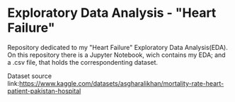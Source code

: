 # Exploratory Data Analysis - "Heart Failure"

Repository dedicated to my "Heart Failure" Exploratory Data Analysis(EDA). On this repository there is a Jupyter Notebook, wich contains my EDA; and a .csv file, that holds the correspondenting dataset.

Dataset source link:https://www.kaggle.com/datasets/asgharalikhan/mortality-rate-heart-patient-pakistan-hospital
